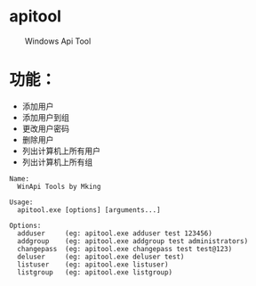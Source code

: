 # apitool
&emsp;&emsp;Windows Api Tool 


# 功能：
* 添加用户
* 添加用户到组
* 更改用户密码
* 删除用户
* 列出计算机上所有用户
* 列出计算机上所有组


```
Name:
  WinApi Tools by Mking

Usage:
  apitool.exe [options] [arguments...]

Options:
  adduser     (eg: apitool.exe adduser test 123456)
  addgroup    (eg: apitool.exe addgroup test administrators)
  changepass  (eg: apitool.exe changepass test test@123)
  deluser     (eg: apitool.exe deluser test)
  listuser    (eg: apitool.exe listuser)
  listgroup   (eg: apitool.exe listgroup)
```
  
